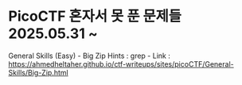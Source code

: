 # PicoCTF 혼자서 못 푼 문제들 2025.05.31 ~

General Skills (Easy) - Big Zip
  Hints : grep
    - Link : https://ahmedheltaher.github.io/ctf-writeups/sites/picoCTF/General-Skills/Big-Zip.html
